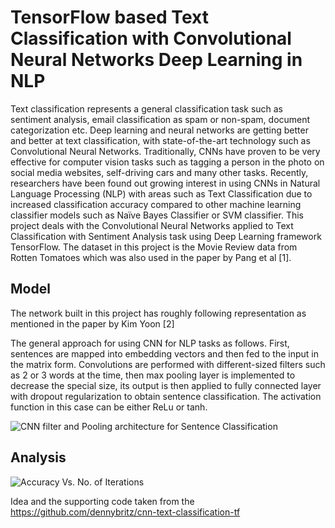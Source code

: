# TensorFlow based Text Classification with Convolutional Neural Networks Deep Learning in NLP 

Text classification represents a general classification task such as sentiment analysis, email classification as spam or non-spam, document categorization etc. Deep learning and neural networks are getting better and better at text classification, with state-of-the-art technology such as Convolutional Neural Networks. Traditionally, CNNs have proven to be very effective for computer vision tasks such as tagging a person in the photo on social media websites, self-driving cars and many other tasks.
Recently, researchers have been found out growing interest in using CNNs in Natural Language Processing (NLP) with areas such as Text Classification due to increased classification accuracy compared to other machine learning classifier models such as Naïve Bayes Classifier or SVM classifier. This project deals with the Convolutional Neural Networks applied to Text Classification with Sentiment Analysis task using Deep Learning framework TensorFlow. The dataset in this project is the Movie Review data from Rotten Tomatoes which was also used in the paper by Pang et al [1].

## Model

The network built in this project has roughly following representation as mentioned in the paper by Kim Yoon [2]

The general approach for using CNN for NLP tasks as follows. First, sentences are mapped into embedding vectors and then fed to the input in the matrix form. Convolutions are performed with different-sized filters such as 2 or 3 words at the time, then max pooling layer is implemented to decrease the special size, its output is then applied to fully connected layer with dropout regularization to obtain sentence classification. The activation function in this case can be either ReLu or tanh.

![CNN filter and Pooling architecture for Sentence Classification](https://github.com/kedarvkunte/TensorFlow-based-Text-Classification-with-Convolutional-Neural-Networks-Deep-Learning-in-NLP-/blob/master/CNN%20filter%20and%20Pooling%20architecture%20for%20Sentence%20Classification%20taken%20from%20the%20paper%20by%20Kim%20Yoon.png)

## Analysis

![Accuracy Vs. No. of Iterations](https://github.com/kedarvkunte/TensorFlow-based-Text-Classification-with-Convolutional-Neural-Networks-Deep-Learning-in-NLP-/blob/master/Accuracy%20Vs.%20No.%20of%20iterations.PNG)










Idea and the supporting code taken from the https://github.com/dennybritz/cnn-text-classification-tf

